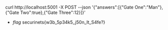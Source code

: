curl http://localhost:5001 -X POST --json '{"answers":[{"Gate One":"Man"},{"Gate Two":true},{"Gate Three":12}]}'

- _flag_ securinets{w3b_5p34k5_j50n_It_S4fe?}

